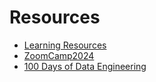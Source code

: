 # Resources
- [Learning Resources](https://dataengineering.wiki/Learning+Resources)
- [ZoomCamp2024](https://github.com/DataTalksClub/data-engineering-zoomcamp)
- [100 Days of Data Engineering](https://docs.google.com/spreadsheets/d/1a5TMdF7Vz-YdvlHXnNHLMeHk7lV-TdRjbPoxMrQ_cSE/htmlview])

